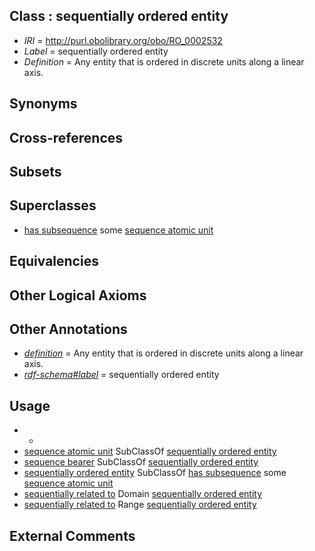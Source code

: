
## Class : sequentially ordered entity

 * *IRI* = http://purl.obolibrary.org/obo/RO_0002532
 * *Label* = sequentially ordered entity
 * *Definition* = Any entity that is ordered in discrete units along a linear axis.

## Synonyms


## Cross-references


## Subsets


## Superclasses

 * [has subsequence](../../RO/24/RO_0002524.md) some [sequence atomic unit](../../RO/33/RO_0002533.md)

## Equivalencies


## Other Logical Axioms


## Other Annotations

 * *[definition](../../IAO/15/IAO_0000115.md)* = Any entity that is ordered in discrete units along a linear axis.
 * *[rdf-schema#label](../../el/rdf-schema#label.md)* = sequentially ordered entity

## Usage

 * -
 * [sequence atomic unit](../../RO/33/RO_0002533.md) SubClassOf [sequentially ordered entity](../../RO/32/RO_0002532.md)
 * [sequence bearer](../../RO/34/RO_0002534.md) SubClassOf [sequentially ordered entity](../../RO/32/RO_0002532.md)
 * [sequentially ordered entity](../../RO/32/RO_0002532.md) SubClassOf [has subsequence](../../RO/24/RO_0002524.md) some [sequence atomic unit](../../RO/33/RO_0002533.md)
 * [sequentially related to](../../RO/14/RO_0002514.md) Domain [sequentially ordered entity](../../RO/32/RO_0002532.md)
 * [sequentially related to](../../RO/14/RO_0002514.md) Range [sequentially ordered entity](../../RO/32/RO_0002532.md)

## External Comments

